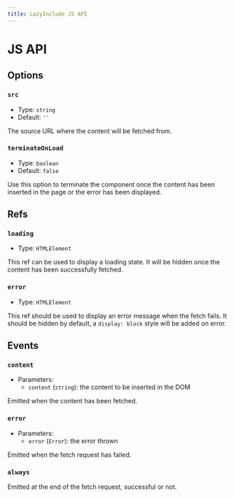 ```yaml
---
title: LazyInclude JS API
---
```


# JS API

## Options

### `src`

- Type: `string`
- Default: `''`

The source URL where the content will be fetched from.

### `terminateOnLoad`

- Type: `boolean`
- Default: `false`

Use this option to terminate the component once the content has been inserted in the page or the error has been displayed.

## Refs

### `loading`

- Type: `HTMLElement`

This ref can be used to display a loading state. It will be hidden once the content has been successfully fetched.

### `error`

- Type: `HTMLElement`

This ref should be used to display an error message when the fetch fails. It should be hidden by default, a `display: block` style will be added on error.

## Events

### `content`

- Parameters:
  - `content` (`string`): the content to be inserted in the DOM

Emitted when the content has been fetched.

### `error`

- Parameters:
  - `error` (`Error`): the error thrown

Emitted when the fetch request has failed.

### `always`

Emitted at the end of the fetch request, successful or not.
